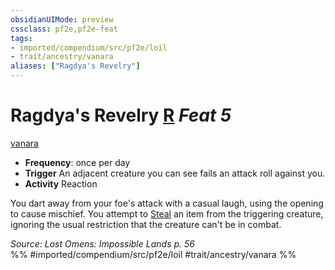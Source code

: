 ```yaml
---
obsidianUIMode: preview
cssclass: pf2e,pf2e-feat
tags:
- imported/compendium/src/pf2e/loil
- trait/ancestry/vanara
aliases: ["Ragdya's Revelry"]
---
```

# Ragdya's Revelry  [R](chapter-9-playing-the-game.md#Actions "Reaction") *Feat 5*  
[vanara](vanara-loil.md)  

- **Frequency**: once per day
- **Trigger** An adjacent creature you can see fails an attack roll against you.
- **Activity** Reaction

You dart away from your foe's attack with a casual laugh, using the opening to cause mischief. You attempt to [Steal](steal.md) an item from the triggering creature, ignoring the usual restriction that the creature can't be in combat.

*Source: Lost Omens: Impossible Lands p. 56*  
%% #imported/compendium/src/pf2e/loil #trait/ancestry/vanara %%